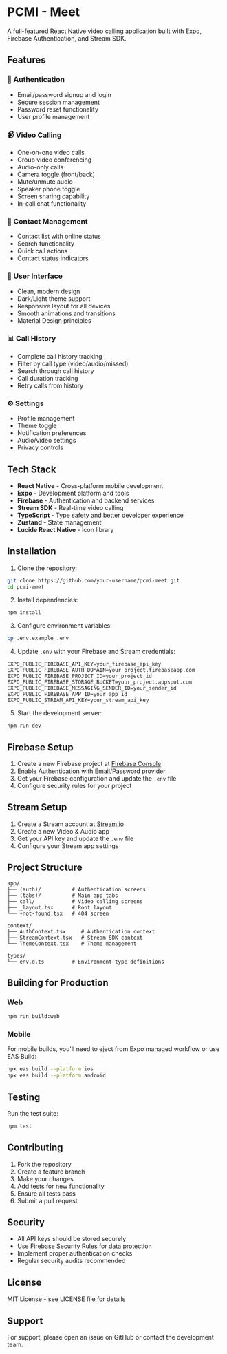 # PCMI - Meet

A full-featured React Native video calling application built with Expo, Firebase Authentication, and Stream SDK.

## Features

### 🔐 Authentication
- Email/password signup and login
- Secure session management
- Password reset functionality
- User profile management

### 📹 Video Calling
- One-on-one video calls
- Group video conferencing
- Audio-only calls
- Camera toggle (front/back)
- Mute/unmute audio
- Speaker phone toggle
- Screen sharing capability
- In-call chat functionality

### 👥 Contact Management
- Contact list with online status
- Search functionality
- Quick call actions
- Contact status indicators

### 📱 User Interface
- Clean, modern design
- Dark/Light theme support
- Responsive layout for all devices
- Smooth animations and transitions
- Material Design principles

### 📊 Call History
- Complete call history tracking
- Filter by call type (video/audio/missed)
- Search through call history
- Call duration tracking
- Retry calls from history

### ⚙️ Settings
- Profile management
- Theme toggle
- Notification preferences
- Audio/video settings
- Privacy controls

## Tech Stack

- **React Native** - Cross-platform mobile development
- **Expo** - Development platform and tools
- **Firebase** - Authentication and backend services
- **Stream SDK** - Real-time video calling
- **TypeScript** - Type safety and better developer experience
- **Zustand** - State management
- **Lucide React Native** - Icon library

## Installation

1. Clone the repository:
```bash
git clone https://github.com/your-username/pcmi-meet.git
cd pcmi-meet
```

2. Install dependencies:
```bash
npm install
```

3. Configure environment variables:
```bash
cp .env.example .env
```

4. Update `.env` with your Firebase and Stream credentials:
```
EXPO_PUBLIC_FIREBASE_API_KEY=your_firebase_api_key
EXPO_PUBLIC_FIREBASE_AUTH_DOMAIN=your_project.firebaseapp.com
EXPO_PUBLIC_FIREBASE_PROJECT_ID=your_project_id
EXPO_PUBLIC_FIREBASE_STORAGE_BUCKET=your_project.appspot.com
EXPO_PUBLIC_FIREBASE_MESSAGING_SENDER_ID=your_sender_id
EXPO_PUBLIC_FIREBASE_APP_ID=your_app_id
EXPO_PUBLIC_STREAM_API_KEY=your_stream_api_key
```

5. Start the development server:
```bash
npm run dev
```

## Firebase Setup

1. Create a new Firebase project at [Firebase Console](https://console.firebase.google.com/)
2. Enable Authentication with Email/Password provider
3. Get your Firebase configuration and update the `.env` file
4. Configure security rules for your project

## Stream Setup

1. Create a Stream account at [Stream.io](https://getstream.io/)
2. Create a new Video & Audio app
3. Get your API key and update the `.env` file
4. Configure your Stream app settings

## Project Structure

```
app/
├── (auth)/          # Authentication screens
├── (tabs)/          # Main app tabs
├── call/            # Video calling screens
├── _layout.tsx      # Root layout
└── +not-found.tsx   # 404 screen

context/
├── AuthContext.tsx     # Authentication context
├── StreamContext.tsx   # Stream SDK context
└── ThemeContext.tsx    # Theme management

types/
└── env.d.ts         # Environment type definitions
```

## Building for Production

### Web
```bash
npm run build:web
```

### Mobile
For mobile builds, you'll need to eject from Expo managed workflow or use EAS Build:

```bash
npx eas build --platform ios
npx eas build --platform android
```

## Testing

Run the test suite:
```bash
npm test
```

## Contributing

1. Fork the repository
2. Create a feature branch
3. Make your changes
4. Add tests for new functionality
5. Ensure all tests pass
6. Submit a pull request

## Security

- All API keys should be stored securely
- Use Firebase Security Rules for data protection
- Implement proper authentication checks
- Regular security audits recommended

## License

MIT License - see LICENSE file for details

## Support

For support, please open an issue on GitHub or contact the development team.